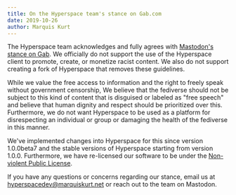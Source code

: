 ```yaml
---
title: On the Hyperspace team's stance on Gab.com
date: 2019-10-26
author: Marquis Kurt
---
```


The Hyperspace team acknowledges and fully agrees with [Mastodon's stance on Gab](https://blog.joinmastodon.org/2019/07/statement-on-gabs-fork-of-mastodon/). We officially do not support the use of the Hyperspace client to promote, create, or monetize racist content. We also do not support creating a fork of Hyperspace that removes these guidelines.

While we value the free access to information and the right to freely speak without government censorship, We believe that the fediverse should not be subject to this kind of content that is disguised or labeled as "free speech" and believe that human dignity and respect should be prioritized over this. Furthermore, we do not want Hyperspace to be used as a platform for disrespecting an individual or group or damaging the health of the fediverse in this manner.

We've implemented changes into Hyperspace for this since version 1.0.0beta7 and the stable versions of Hyperspace starting from version 1.0.0. Furthermore, we have re-licensed our software to be under the [Non-violent Public License](https://github.com/hyperspacedev/hyperspace/blob/master/LICENSE.txt).

If you have any questions or concerns regarding our stance, email us at [hyperspacedev@marquiskurt.net](mailto:hyperspacedev@marquiskurt.net) or reach out to the team on Mastodon.
